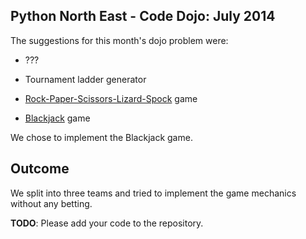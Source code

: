 Python North East - Code Dojo: July 2014
----------------------------------------

The suggestions for this month's dojo problem were:

 - ???

 - Tournament ladder generator

 - [Rock-Paper-Scissors-Lizard-Spock][rpsls] game

 - [Blackjack][blackjack] game

We chose to implement the Blackjack game.

Outcome
-------

We split into three teams and tried to implement the game mechanics
without any betting.

__TODO__: Please add your code to the repository.


[rpsls]: https://en.wikipedia.org/wiki/Rock-paper-scissors-lizard-spock
[blackjack]: http://en.wikipedia.org/wiki/Blackjack
